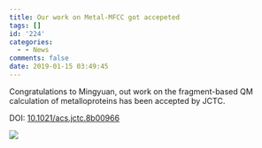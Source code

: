 ```yaml
---
title: Our work on Metal-MFCC got accepeted
tags: []
id: '224'
categories:
  - - News
comments: false
date: 2019-01-15 03:49:45
---
```


Congratulations to Mingyuan, out work on the fragment-based QM calculation of metalloproteins has been accepted by JCTC.

DOI: [10.1021/acs.jctc.8b00966](https://pubs.acs.org/doi/10.1021/acs.jctc.8b00966)

![](https://pic.njzjz.win/1upyh5yCvA5J4tRnTksTk0PbHhu9giVVI)